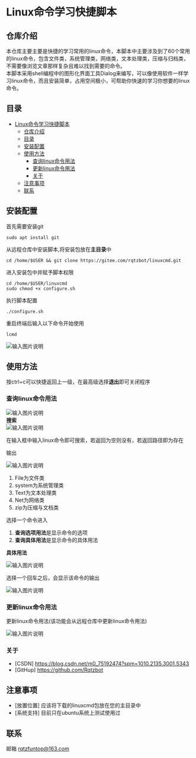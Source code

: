 # Linux命令学习快捷脚本
## 仓库介绍
本仓库主要主要是快捷的学习常用的linux命令，本脚本中主要涉及到了60个常用的linux命令，包含文件类，系统管理类，网络类，文本处理类，压缩与归档类，不需要像浏览文章那样复杂且难以找到需要的命令。  
本脚本采用shell编程中的图形化界面工具Dialog来编写，可以像使用软件一样学习linux命令，而且安装简单，占用空间极小，可帮助你快速的学习你想要的linux命令。
## 目录
- [Linux命令学习快捷脚本](#linux命令学习快捷脚本)
  - [仓库介绍](#仓库介绍)
  - [目录](#目录)
  - [安装配置](#安装配置)
  - [使用方法](#使用方法)
    - [查询linux命令用法](#查询linux命令用法)
    - [更新linux命令用法](#更新linux命令用法)
    - [关于](#关于)
  - [注意事项](#注意事项)
  - [联系](#联系)
## 安装配置
首先需要安装git
```shell
sudo apt install git
```
从远程仓库中安装脚本,将安装包放在**主目录**中
```shell
cd /home/$USER && git clone https://gitee.com/rqtzbot/linuxcmd.git
```
进入安装包中并赋予脚本权限
```shell
cd /home/$USER/linuxcmd
sudo chmod +x configure.sh 
```
执行脚本配置
```shell
./configure.sh
```
重启终端后输入以下命令开始使用
```shell
lcmd
``` 
![输入图片说明](image/2025-06-28_12-45.png)

## 使用方法
按ctrl+c可以快捷返回上一级，在最高级选择**退出**即可关闭程序
### 查询linux命令用法
![输入图片说明](image/2025-06-27-21-31-51.png)  
**搜索**    
![输入图片说明](image/2025-06-27-21-34-06.png)

在输入框中输入linux命令即可搜索，若返回为空则没有，若返回路径即为存在
   
输出    

![输入图片说明](image/3.png)
1. File为文件类
2. system为系统管理类
3. Text为文本处理类
4. Net为网络类
5. zip为压缩与文档类  

选择一个命令进入  


1. **查询选项用法**是显示命令的选项
2. **查询具体用法**是显示命令的具体用法  

**具体用法**

![输入图片说明](image/7.png)

选择一个回车之后，会显示该命令的输出  

![输入图片说明](image/9.png)
 
### 更新linux命令用法

更新linux命令用法(该功能会从远程仓库中更新linux命令用法)

![输入图片说明](image/2025-06-28_12-19.png)
### 关于
- [CSDN] https://blog.csdn.net/m0_75192474?spm=1010.2135.3001.5343
- [GitHup] https://github.com/Rqtzbot
## 注意事项
- [放置位置] 应该将下载的linuxcmd包放在您的主目录中
- [系统支持] 目前只在ubuntu系统上测试使用过
## 联系
邮箱 rqtzfuntop@163.com
